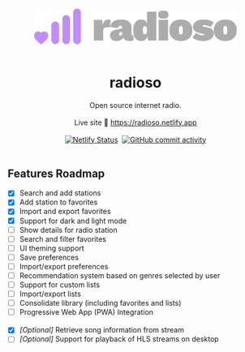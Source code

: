 <p align="center">
  <br>
  <img width="400" src="./public/logo.png" alt="radioso logo">
  <br>
  <br>
</p>

<h1 align='center'>radioso</h1>

<p align='center'>
Open source internet radio.
<br>
<br>
Live site 📡 <a href="https://radioso.netlify.app">https://radioso.netlify.app</a>
<br>
<br>
<a href="https://app.netlify.com/sites/radioso/deploys"><img src="https://api.netlify.com/api/v1/badges/f665675c-491f-43d3-8d53-f11489320340/deploy-status" alt="Netlify Status"></a>&nbsp
<a href="https://github.com/Rich1997/radioso/commits/master/"><img alt="GitHub commit activity" src="https://img.shields.io/github/commit-activity/w/Rich1997/radioso"></a>
<br><br>
</p>

## Features Roadmap

-   [x] Search and add stations
-   [x] Add station to favorites
-   [x] Import and export favorites
-   [x] Support for dark and light mode
-   [ ] Show details for radio station
-   [ ] Search and filter favorites
-   [ ] UI theming support
-   [ ] Save preferences
-   [ ] Import/export preferences
-   [ ] Recommendation system based on genres selected by user
-   [ ] Support for custom lists
-   [ ] Import/export lists
-   [ ] Consolidate library (including favorites and lists)
-   [ ] Progressive Web App (PWA) Integration
        <br><br>
-   [x] _[Optional]_ Retrieve song information from stream
-   [ ] _[Optional]_ Support for playback of HLS streams on desktop
